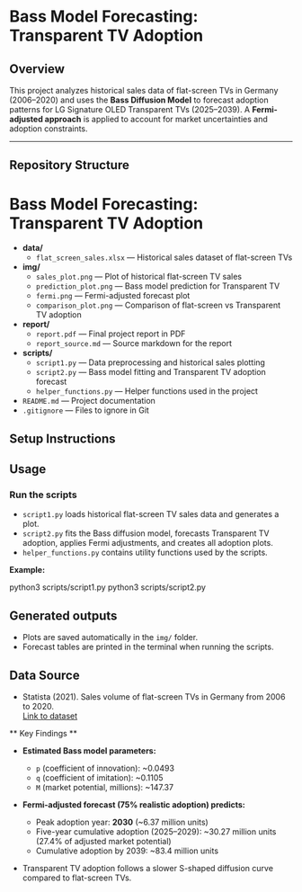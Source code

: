 # Bass Model Forecasting: Transparent TV Adoption

## Overview
This project analyzes historical sales data of flat-screen TVs in Germany (2006–2020) and uses the **Bass Diffusion Model** to forecast adoption patterns for LG Signature OLED Transparent TVs (2025–2039). A **Fermi-adjusted approach** is applied to account for market uncertainties and adoption constraints.

---

## Repository Structure
# Bass Model Forecasting: Transparent TV Adoption

- **data/**
  - `flat_screen_sales.xlsx` — Historical sales dataset of flat-screen TVs
- **img/**
  - `sales_plot.png` — Plot of historical flat-screen TV sales
  - `prediction_plot.png` — Bass model prediction for Transparent TV
  - `fermi.png` — Fermi-adjusted forecast plot
  - `comparison_plot.png` — Comparison of flat-screen vs Transparent TV adoption
- **report/**
  - `report.pdf` — Final project report in PDF
  - `report_source.md` — Source markdown for the report
- **scripts/**
  - `script1.py` — Data preprocessing and historical sales plotting
  - `script2.py` — Bass model fitting and Transparent TV adoption forecast
  - `helper_functions.py` — Helper functions used in the project
- `README.md` — Project documentation
- `.gitignore` — Files to ignore in Git

## Setup Instructions

## Usage

### Run the scripts
- `script1.py` loads historical flat-screen TV sales data and generates a plot.  
- `script2.py` fits the Bass diffusion model, forecasts Transparent TV adoption, applies Fermi adjustments, and creates all adoption plots.  
- `helper_functions.py` contains utility functions used by the scripts.  

**Example:**

python3 scripts/script1.py
python3 scripts/script2.py

## Generated outputs
- Plots are saved automatically in the `img/` folder.  
- Forecast tables are printed in the terminal when running the scripts.  


## Data Source
- Statista (2021). Sales volume of flat-screen TVs in Germany from 2006 to 2020.  
[Link to dataset](https://www.statista.com/statistics/460190/sales-of-flat-screen-tvs-in-germany/)



** Key Findings **

- **Estimated Bass model parameters:**
  - `p` (coefficient of innovation): ~0.0493  
  - `q` (coefficient of imitation): ~0.1105  
  - `M` (market potential, millions): ~147.37  

- **Fermi-adjusted forecast (75% realistic adoption) predicts:**
  - Peak adoption year: **2030** (~6.37 million units)  
  - Five-year cumulative adoption (2025–2029): ~30.27 million units (27.4% of adjusted market potential)  
  - Cumulative adoption by 2039: ~83.4 million units  

- Transparent TV adoption follows a slower S-shaped diffusion curve compared to flat-screen TVs.
